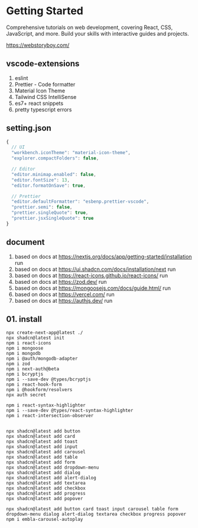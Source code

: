 # Getting Started

Comprehensive tutorials on web development, covering React, CSS, JavaScript, and more. Build your skills with interactive guides and projects.

https://webstoryboy.com/

## vscode-extensions

1.  eslint
2.  Prettier - Code formatter
3.  Material Icon Theme
4.  Tailwind CSS IntelliSense
5.  es7+ react snippets
6.  pretty typescript errors

## setting.json

```js
{
  // UI
  "workbench.iconTheme": "material-icon-theme",
  "explorer.compactFolders": false,

  // Editor
  "editor.minimap.enabled": false,
  "editor.fontSize": 13,
  "editor.formatOnSave": true,

  // Prettier
  "editor.defaultFormatter": "esbenp.prettier-vscode",
  "prettier.semi": false,
  "prettier.singleQuote": true,
  "prettier.jsxSingleQuote": true
}
```

## document

1. based on docs at https://nextjs.org/docs/app/getting-started/installation run
2. based on docs at https://ui.shadcn.com/docs/installation/next run
3. based on docs at https://react-icons.github.io/react-icons/ run
4. based on docs at https://zod.dev/ run
5. based on docs at https://mongoosejs.com/docs/guide.html/ run
6. based on docs at https://vercel.com/ run
7. based on docs at https://authjs.dev/ run

## 01. install

```
npx create-next-app@latest ./
npx shadcn@latest init
npm i react-icons
npm i mongoose
npm i mongodb
npm i @auth/mongodb-adapter
npm i zod
npm i next-auth@beta
npm i bcryptjs
npm i --save-dev @types/bcryptjs
npm i react-hook-form
npm i @hookform/resolvers
npx auth secret

npm i react-syntax-highlighter
npm i --save-dev @types/react-syntax-highlighter
npm i react-intersection-observer


```

```
npx shadcn@latest add button
npx shadcn@latest add card
npx shadcn@latest add toast
npx shadcn@latest add input
npx shadcn@latest add carousel
npx shadcn@latest add table
npx shadcn@latest add form
npx shadcn@latest add dropdown-menu
npx shadcn@latest add dialog
npx shadcn@latest add alert-dialog
npx shadcn@latest add textarea
npx shadcn@latest add checkbox
npx shadcn@latest add progress
npx shadcn@latest add popover
```

```
npx shadcn@latest add button card toast input carousel table form dropdown-menu dialog alert-dialog textarea checkbox progress popover
npm i embla-carousel-autoplay
```
